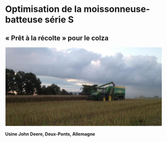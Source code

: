 # Optimisation de la moissonneuse-batteuse série S

## « Prêt à la récolte » pour le colza

![Photo de moissonneuse-batteuse](images/01_pdg.JPG)

**Usine John Deere, Deux-Ponts, Allemagne**

